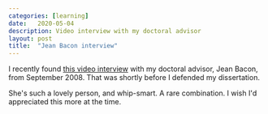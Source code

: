 ```yaml
---
categories: [learning]
date:   2020-05-04
description: Video interview with my doctoral advisor
layout: post
title:  "Jean Bacon interview"
---
```


I recently found [this video interview](https://www.repository.cam.ac.uk/handle/1810/214756) with my doctoral advisor, Jean Bacon, from September 2008. That was shortly before I defended my dissertation.

She's such a lovely person, and whip-smart. A rare combination. I wish I'd appreciated this more at the time.
